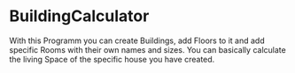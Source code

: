 # BuildingCalculator
With this Programm you can create Buildings, add Floors to it and add specific Rooms with their own names and sizes. You can basically calculate the living Space of the specific house you have created. 
